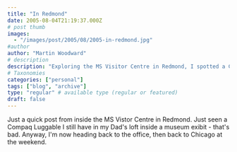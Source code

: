 ```yaml
---
title: "In Redmond"
date: 2005-08-04T21:19:37.000Z
# post thumb
images:
  - "/images/post/2005/08/2005-in-redmond.jpg"
#author
author: "Martin Woodward"
# description
description: "Exploring the MS Visitor Centre in Redmond, I spotted a Compaq Luggable reminiscent of my dad's loft; now off to the office before heading to Chicago."
# Taxonomies
categories: ["personal"]
tags: ["blog", "archive"]
type: "regular" # available type (regular or featured)
draft: false
---
```

Just a quick post from inside the MS Vistor Centre in Redmond.  Just seen a Compaq Luggable I still have in my Dad's loft inside a museum exibit - that's bad.  Anyway, I'm now heading back to the office, then back to Chicago at the weekend.